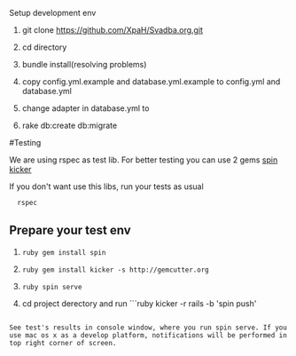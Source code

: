 Setup development env

1. git clone <https://github.com/XpaH/Svadba.org.git>

2. cd directory

3. bundle install(resolving problems)

4. copy config.yml.example and database.yml.example to config.yml and database.yml

5. change adapter in database.yml to <postgresql>

6. rake db:create db:migrate


#Testing

We are using rspec as test lib. For better testing you can use 2 gems
[spin](https://github.com/jstorimer/spin)
[kicker](https://github.com/alloy/kicker)

If you don't want use this libs, run your tests as usual

```ruby
  rspec
```

## Prepare your test env

1. ```ruby gem install spin ```

2. ```ruby gem install kicker -s http://gemcutter.org ```

3. ```ruby spin serve ```

4. cd project derectory and run ```ruby kicker -r rails -b 'spin push'
```

See test's results in console window, where you run spin serve. If you
use mac os x as a develop platform, notifications will be performed in
top right corner of screen.
